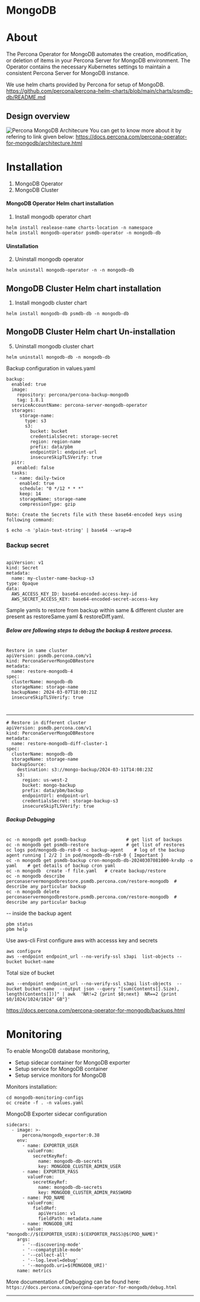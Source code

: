 # MongoDB

# About

The Percona Operator for MongoDB automates the creation, modification, or deletion of items in your Percona Server for MongoDB environment. The Operator contains the necessary Kubernetes settings to maintain a consistent Percona Server for MongoDB instance.

We use helm charts provided by Percona for setup of MongoDB.
https://github.com/percona/percona-helm-charts/blob/main/charts/psmdb-db/README.md

## Design overview

![Percona MongoDB Architecure](https://docs.percona.com/percona-operator-for-mongodb/assets/images/replication.svg)
You can get to know more about it by refering to link given below:
https://docs.percona.com/percona-operator-for-mongodb/architecture.html

# Installation

1. MongoDB Operator
2. MongoDB Cluster

#### MongoDB Operator Helm chart installation

1. Install mongodb operator chart

```
helm install realease-name charts-location -n namespace
helm install mongodb-operator psmdb-operator -n mongodb-db
```

#### Uinstallation

2. Uninstall mongodb operator

```
helm uninstall mongodb-operator -n -n mongodb-db
```

## MongoDB Cluster Helm chart installation

1. Install mongodb cluster chart

```
helm install mongodb-db psmdb-db -n mongodb-db
```

## MongoDB Cluster Helm chart Un-installation

5. Uninstall mongodb cluster chart

```
helm uninstall mongodb-db -n mongodb-db
```

Backup configuration in values.yaml

```
backup:
  enabled: true
  image:
    repository: percona/percona-backup-mongodb
    tag: 1.8.1
  serviceAccountName: percona-server-mongodb-operator
  storages:
     storage-name:
       type: s3
       s3:
         bucket: bucket
         credentialsSecret: storage-secret
         region: region-name
         prefix: data/pbm
         endpointUrl: endpoint-url
         insecureSkipTLSVerify: true
  pitr:
    enabled: false
  tasks:
   - name: daily-twice
     enabled: true
     schedule: "0 */12 * * *"
     keep: 14
     storageName: storage-name
     compressionType: gzip
```

`Note: Create the Secrets file with these base64-encoded keys using following command: `

```
$ echo -n 'plain-text-string' | base64 --wrap=0
```

### Backup secret

```

apiVersion: v1
kind: Secret
metadata:
  name: my-cluster-name-backup-s3
type: Opaque
data:
  AWS_ACCESS_KEY_ID: base64-encoded-access-key-id
  AWS_SECRET_ACCESS_KEY: base64-encoded-secret-access-key
```

Sample yamls to restore from backup within same & different cluster are present as restoreSame.yaml & restoreDiff.yaml.

##### Below are following steps to debug the backup & restore process.

#

```
Restore in same cluster
apiVersion: psmdb.percona.com/v1
kind: PerconaServerMongoDBRestore
metadata:
  name: restore-mongodb-4
spec:
  clusterName: mongodb-db
  storageName: storage-name
  backupName: 2024-03-07T18:00:21Z
  insecureSkipTLSVerify: true
```

#

---

```
# Restore in different cluster
apiVersion: psmdb.percona.com/v1
kind: PerconaServerMongoDBRestore
metadata:
  name: restore-mongodb-diff-cluster-1
spec:
  clusterName: mongodb-db
  storageName: storage-name
  backupSource:
    destination: s3://mongo-backup/2024-03-11T14:08:23Z
    s3:
      region: us-west-2
      bucket: mongo-backup
      prefix: data/pbm/backup
      endpointUrl: endpoint-url
      credentialsSecret: storage-backup-s3
      insecureSkipTLSVerify: true
```

##### Backup Debugging

#

```
oc -n mongodb get psmdb-backup               # get list of backups
oc -n mongodb get psmdb-restore              # get list of restores
oc logs pod/mongodb-db-rs0-0 -c backup-agent    # log of the backup agent running [ 2/2 ] in pod/mongodb-db-rs0-0 { Important }
oc -n mongodb get psmdb-backup cron-mongodb-db-20240307081000-krx8p -o yaml    # get details of backup cron yaml
oc -n mongodb  create -f file.yaml   # create backup/restore
oc -n mongodb describe perconaservermongodbrestore.psmdb.percona.com/restore-mongodb  # describe any particular backup
oc -n mongodb delete perconaservermongodbrestore.psmdb.percona.com/restore-mongodb  # describe any particular backup
```

-- inside the backup agent

```pbm list
pbm status
pbm help
```

Use aws-cli
First configure aws with accesss key and secrets

```
aws configure
aws --endpoint endpoint_url --no-verify-ssl s3api  list-objects --bucket bucket-name
```

Total size of bucket

```
aws --endpoint endpoint_url --no-verify-ssl s3api list-objects  --bucket bucket-name  --output json --query "[sum(Contents[].Size), length(Contents[])]" | awk  'NR!=2 {print $0;next}  NR==2 {print $0/1024/1024/1024" GB"}'
```

https://docs.percona.com/percona-operator-for-mongodb/backups.html

# Monitoring

To enable MongoDB database monitoring,

- Setup sidecar container for MongoDB exporter
- Setup service for MongoDB container
- Setup service monitors for MongoDB

Monitors installation:

```
cd mongodb-monitoring-configs
oc create -f . -n values.yaml
```

MongoDB Exporter sidecar configuration

```
sidecars:
  - image: >-
      percona/mongodb_exporter:0.38
    env:
      - name: EXPORTER_USER
        valueFrom:
          secretKeyRef:
            name: mongodb-db-secrets
            key: MONGODB_CLUSTER_ADMIN_USER
      - name: EXPORTER_PASS
        valueFrom:
          secretKeyRef:
            name: mongodb-db-secrets
            key: MONGODB_CLUSTER_ADMIN_PASSWORD
      - name: POD_NAME
        valueFrom:
          fieldRef:
            apiVersion: v1
            fieldPath: metadata.name
      - name: MONGODB_URI
        value: "mongodb://$(EXPORTER_USER):$(EXPORTER_PASS)@$(POD_NAME)"
    args:
      - '--discovering-mode'
      - '--compatgtible-mode'
      - '--collect-all'
      - '--log.level=debug'
      - '--mongodb.uri=$(MONGODB_URI)'
    name: metrics

```

More documentation of Debugging can be found here:
`https://docs.percona.com/percona-operator-for-mongodb/debug.html`

---
